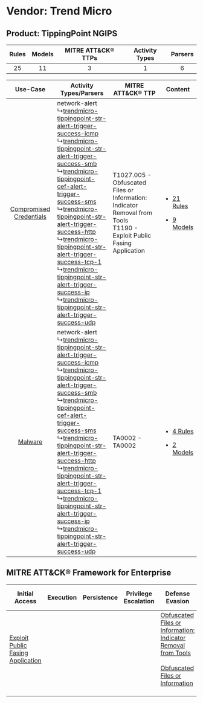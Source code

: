Vendor: Trend Micro
===================
Product: TippingPoint NGIPS
---------------------------
| Rules | Models | MITRE ATT&CK® TTPs | Activity Types | Parsers |
|:-----:|:------:|:------------------:|:--------------:|:-------:|
|  25   |   11   |         3          |       1        |    6    |

|    Use-Case    | Activity Types/Parsers    | MITRE ATT&CK® TTP    | Content    |
|:----:| ---- | ---- | ---- |
| [Compromised Credentials](../../../UseCases/uc_compromised_credentials.md) |  network-alert<br> ↳[trendmicro-tippingpoint-str-alert-trigger-success-icmp](Ps/pC_trendmicrotippingpointstralerttriggersuccessicmp.md)<br> ↳[trendmicro-tippingpoint-str-alert-trigger-success-smb](Ps/pC_trendmicrotippingpointstralerttriggersuccesssmb.md)<br> ↳[trendmicro-tippingpoint-cef-alert-trigger-success-sms](Ps/pC_trendmicrotippingpointcefalerttriggersuccesssms.md)<br> ↳[trendmicro-tippingpoint-str-alert-trigger-success-http](Ps/pC_trendmicrotippingpointstralerttriggersuccesshttp.md)<br> ↳[trendmicro-tippingpoint-str-alert-trigger-success-tcp-1](Ps/pC_trendmicrotippingpointstralerttriggersuccesstcp1.md)<br> ↳[trendmicro-tippingpoint-str-alert-trigger-success-ip](Ps/pC_trendmicrotippingpointstralerttriggersuccessip.md)<br> ↳[trendmicro-tippingpoint-str-alert-trigger-success-udp](Ps/pC_trendmicrotippingpointstralerttriggersuccessudp.md)<br> | T1027.005 - Obfuscated Files or Information: Indicator Removal from Tools<br>T1190 - Exploit Public Fasing Application<br> | [<ul><li>21 Rules</li></ul><ul><li>9 Models</li></ul>](RM/r_m_trend_micro_tippingpoint_ngips_Compromised_Credentials.md) |
|    [Malware](../../../UseCases/uc_malware.md)    |  network-alert<br> ↳[trendmicro-tippingpoint-str-alert-trigger-success-icmp](Ps/pC_trendmicrotippingpointstralerttriggersuccessicmp.md)<br> ↳[trendmicro-tippingpoint-str-alert-trigger-success-smb](Ps/pC_trendmicrotippingpointstralerttriggersuccesssmb.md)<br> ↳[trendmicro-tippingpoint-cef-alert-trigger-success-sms](Ps/pC_trendmicrotippingpointcefalerttriggersuccesssms.md)<br> ↳[trendmicro-tippingpoint-str-alert-trigger-success-http](Ps/pC_trendmicrotippingpointstralerttriggersuccesshttp.md)<br> ↳[trendmicro-tippingpoint-str-alert-trigger-success-tcp-1](Ps/pC_trendmicrotippingpointstralerttriggersuccesstcp1.md)<br> ↳[trendmicro-tippingpoint-str-alert-trigger-success-ip](Ps/pC_trendmicrotippingpointstralerttriggersuccessip.md)<br> ↳[trendmicro-tippingpoint-str-alert-trigger-success-udp](Ps/pC_trendmicrotippingpointstralerttriggersuccessudp.md)<br> | TA0002 - TA0002<br>    | [<ul><li>4 Rules</li></ul><ul><li>2 Models</li></ul>](RM/r_m_trend_micro_tippingpoint_ngips_Malware.md)    |

MITRE ATT&CK® Framework for Enterprise
--------------------------------------
| Initial Access                                                                         | Execution | Persistence | Privilege Escalation | Defense Evasion                                                                                                                                                                                            | Credential Access | Discovery | Lateral Movement | Collection | Command and Control | Exfiltration | Impact |
| -------------------------------------------------------------------------------------- | --------- | ----------- | -------------------- | ---------------------------------------------------------------------------------------------------------------------------------------------------------------------------------------------------------- | ----------------- | --------- | ---------------- | ---------- | ------------------- | ------------ | ------ |
| [Exploit Public Fasing Application](https://attack.mitre.org/techniques/T1190)<br><br> |           |             |                      | [Obfuscated Files or Information: Indicator Removal from Tools](https://attack.mitre.org/techniques/T1027/005)<br><br>[Obfuscated Files or Information](https://attack.mitre.org/techniques/T1027)<br><br> |                   |           |                  |            |                     |              |        |